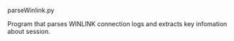parseWinlink.py

Program that parses WINLINK connection logs and extracts key infomation about session.